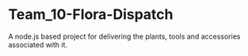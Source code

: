 # Team_10-Flora-Dispatch
A node.js based project for delivering the plants, tools and accessories associated with it.
